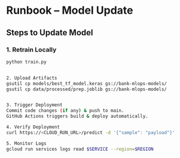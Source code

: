 # Runbook – Model Update

## Steps to Update Model

### 1. Retrain Locally
```bash
python train.py


2. Upload Artifacts
gsutil cp models/best_tf_model.keras gs://bank-mlops-models/
gsutil cp data/processed/prep.joblib gs://bank-mlops-models/


3. Trigger Deployment
Commit code changes (if any) & push to main.
GitHub Actions triggers build & deploy automatically.

4. Verify Deployment
curl https://<CLOUD_RUN_URL>/predict -d '{"sample": "payload"}'

5. Monitor Logs
gcloud run services logs read $SERVICE --region=$REGION